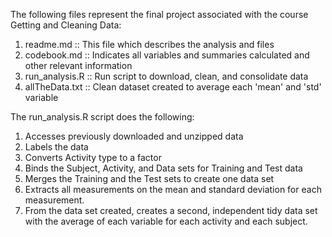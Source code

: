 The following files represent the final project associated with the course
Getting and Cleaning Data:
1. readme.md :: This file which describes the analysis and files
2. codebook.md :: Indicates all variables and summaries calculated and other
   relevant information
3. run_analysis.R :: Run script to download, clean, and consolidate data
4. allTheData.txt :: Clean dataset created to average each 'mean' and 'std'
   variable

The run_analysis.R script does the following:
1. Accesses previously downloaded and unzipped data
2. Labels the data
3. Converts Activity type to a factor
4. Binds the Subject, Activity, and Data sets for Training and Test data
5. Merges the Training and the Test sets to create one data set
6. Extracts all measurements on the mean and standard deviation for each
   measurement.
7. From the data set created, creates a second, independent tidy data set with
   the average of each variable for each activity and each subject.

